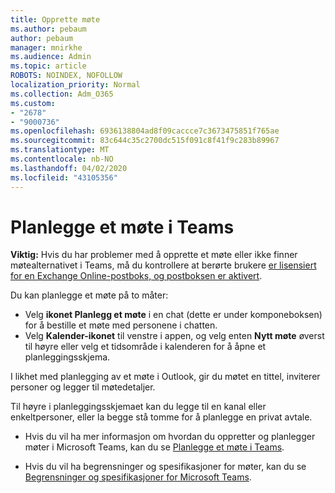 ```yaml
---
title: Opprette møte
ms.author: pebaum
author: pebaum
manager: mnirkhe
ms.audience: Admin
ms.topic: article
ROBOTS: NOINDEX, NOFOLLOW
localization_priority: Normal
ms.collection: Adm_O365
ms.custom:
- "2678"
- "9000736"
ms.openlocfilehash: 6936138804ad8f09caccce7c3673475851f765ae
ms.sourcegitcommit: 83c644c35c2700dc515f091c8f41f9c283b89967
ms.translationtype: MT
ms.contentlocale: nb-NO
ms.lasthandoff: 04/02/2020
ms.locfileid: "43105356"
---
```

# <a name="schedule-a-meeting-in-teams"></a>Planlegge et møte i Teams

**Viktig:** Hvis du har problemer med å opprette et møte eller ikke finner møtealternativet i Teams, må du kontrollere at berørte brukere [er lisensiert for en Exchange Online-postboks, og postboksen er aktivert](https://docs.microsoft.com/exchange/recipients-in-exchange-online/create-user-mailboxes).

Du kan planlegge et møte på to måter: 

- Velg **ikonet Planlegg et møte** i en chat (dette er under komponeboksen) for å bestille et møte med personene i chatten.
- Velg **Kalender-ikonet** til venstre i appen, og velg enten **Nytt møte** øverst til høyre eller velg et tidsområde i kalenderen for å åpne et planleggingsskjema.

I likhet med planlegging av et møte i Outlook, gir du møtet en tittel, inviterer personer og legger til møtedetaljer.

Til høyre i planleggingsskjemaet kan du legge til en kanal eller enkeltpersoner, eller la begge stå tomme for å planlegge en privat avtale.

- Hvis du vil ha mer informasjon om hvordan du oppretter og planlegger møter i Microsoft Teams, kan du se [Planlegge et møte i Teams](https://support.office.com/article/Schedule-a-meeting-in-Teams-943507a9-8583-4c58-b5d2-8ec8265e04e5).

- Hvis du vil ha begrensninger og spesifikasjoner for møter, kan du se [Begrensninger og spesifikasjoner for Microsoft Teams](https://docs.microsoft.com/microsoftteams/limits-specifications-teams#meetings-and-calls).
